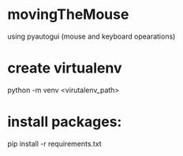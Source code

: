 # movingTheMouse
using pyautogui (mouse and keyboard opearations)

# create virtualenv 
python -m venv <virutalenv_path>

# install packages:
pip install -r requirements.txt
